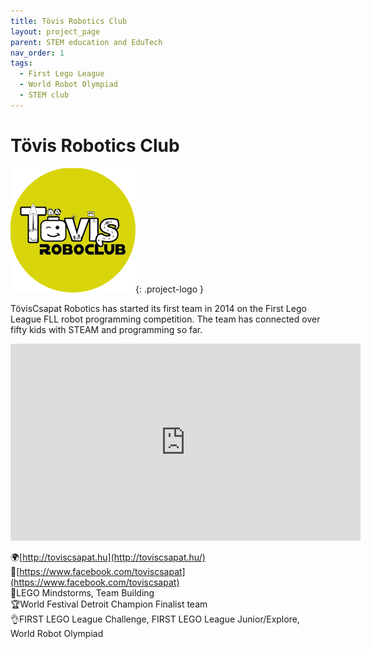 ```yaml
---
title: Tövis Robotics Club
layout: project_page
parent: STEM education and EduTech
nav_order: 1
tags:
  - First Lego League
  - World Robot Olympiad
  - STEM club
---
```


# Tövis Robotics Club

![logo](/assets/projects/tovis_logo.png){: .project-logo }

TövisCsapat Robotics has started its first team in 2014 on the First Lego League FLL robot programming competition. The team has connected over fifty kids with STEAM and programming so far.

<iframe width="560" height="315" src="https://www.youtube.com/embed/32ZWr7MR5Jc" title="YouTube video player" frameborder="0" allow="accelerometer; autoplay; clipboard-write; encrypted-media; gyroscope; picture-in-picture; web-share" referrerpolicy="strict-origin-when-cross-origin" allowfullscreen></iframe>

🌍[http://toviscsapat.hu](http://toviscsapat.hu/) \
🔗[https://www.facebook.com/toviscsapat](https://www.facebook.com/toviscsapat) \
🤖LEGO Mindstorms, Team Building \
🏆World Festival Detroit Champion Finalist team \
👌FIRST LEGO League Challenge, FIRST LEGO League Junior/Explore, World Robot Olympiad